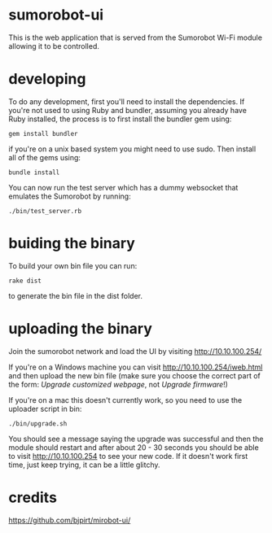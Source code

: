 sumorobot-ui
============
This is the web application that is served from the Sumorobot Wi-Fi module allowing it to be controlled.

developing
==========
To do any development, first you'll need to install the dependencies. If you're not used to using Ruby and bundler,  assuming you already have Ruby installed, the process is to first install the bundler gem using:
```
gem install bundler
```
if you're on a unix based system you might need to use sudo. Then install all of the gems using:
```
bundle install
```
You can now run the test server which has a dummy websocket that emulates the Sumorobot by running:
```
./bin/test_server.rb
```

buiding the binary
==================
To build your own bin file you can run:
```
rake dist
```
to generate the bin file in the dist folder.

uploading the binary
====================
Join the sumorobot network and load the UI by visiting http://10.10.100.254/

If you're on a Windows machine you can visit http://10.10.100.254/iweb.html and then upload the new bin file (make sure you choose the correct part of the form: *Upgrade customized webpage*, not *Upgrade firmware*!)

If you're on a mac this doesn't currently work, so you need to use the uploader script in bin:
```
./bin/upgrade.sh
```
You should see a message saying the upgrade was successful and then the module should restart and after about 20 - 30 seconds you should be able to visit http://10.10.100.254 to see your new code. If it doesn't work first time, just keep  trying, it can be a little glitchy.

credits
=======
https://github.com/bjpirt/mirobot-ui/
